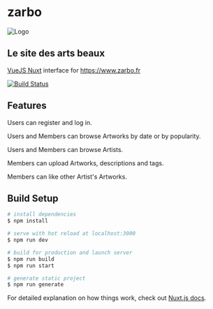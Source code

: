 # zarbo

![Logo](static/apple-touch-icon.png)



## Le site des arts beaux

[VueJS Nuxt](https://nuxtjs.org/) interface for https://www.zarbo.fr

[![Build Status](https://img.shields.io/github/workflow/status/thierry-guedj/zarbo-UI/CI)](https://github.com/thierry-guedj/zarbo-UI/actions?query=workflow%3ACI)

## Features
Users can register and log in.

Users and Members can browse Artworks by date or by popularity.

Users and Members can browse Artists.

Members can upload Artworks, descriptions and tags.

Members can like other Artist's Artworks.


## Build Setup

```bash
# install dependencies
$ npm install

# serve with hot reload at localhost:3000
$ npm run dev

# build for production and launch server
$ npm run build
$ npm run start

# generate static project
$ npm run generate
```

For detailed explanation on how things work, check out [Nuxt.js docs](https://nuxtjs.org).

